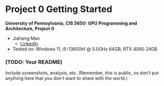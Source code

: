 Project 0 Getting Started
====================

**University of Pennsylvania, CIS 5650: GPU Programming and Architecture, Project 0**

* Jiahang Mao
  * [LinkedIn](https://www.linkedin.com/in/jay-jiahang-m-b05608192/)
* Tested on: Windows 11, i5-13600kf @ 5.0GHz 64GB, RTX 4090 24GB

### (TODO: Your README)

Include screenshots, analysis, etc. (Remember, this is public, so don't put
anything here that you don't want to share with the world.)
